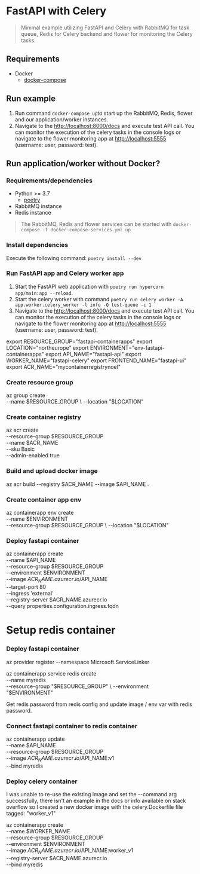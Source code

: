 # FastAPI with Celery

> Minimal example utilizing FastAPI and Celery with RabbitMQ for task queue, Redis for Celery backend and flower for monitoring the Celery tasks.

## Requirements

- Docker
  - [docker-compose](https://docs.docker.com/compose/install/)

## Run example

1. Run command ```docker-compose up```to start up the RabbitMQ, Redis, flower and our application/worker instances.
2. Navigate to the [http://localhost:8000/docs](http://localhost:8000/docs) and execute test API call. You can monitor the execution of the celery tasks in the console logs or navigate to the flower monitoring app at [http://localhost:5555](http://localhost:5555) (username: user, password: test).

## Run application/worker without Docker?

### Requirements/dependencies

- Python >= 3.7
  - [poetry](https://python-poetry.org/docs/#installation)
- RabbitMQ instance
- Redis instance

> The RabbitMQ, Redis and flower services can be started with ```docker-compose -f docker-compose-services.yml up```

### Install dependencies

Execute the following command: ```poetry install --dev```

### Run FastAPI app and Celery worker app

1. Start the FastAPI web application with ```poetry run hypercorn app/main:app --reload```.
2. Start the celery worker with command ```poetry run celery worker -A app.worker.celery_worker -l info -Q test-queue -c 1```
3. Navigate to the [http://localhost:8000/docs](http://localhost:8000/docs) and execute test API call. You can monitor the execution of the celery tasks in the console logs or navigate to the flower monitoring app at [http://localhost:5555](http://localhost:5555) (username: user, password: test).

export RESOURCE_GROUP="fastapi-containerapps"
export LOCATION="northeurope"
export ENVIRONMENT="env-fastapi-containerapps"
export API_NAME="fastapi-api"
export WORKER_NAME="fastapi-celery"
export FRONTEND_NAME="fastapi-ui"
export ACR_NAME="mycontainerregistrynoel"

### Create resource group
az group create \
  --name $RESOURCE_GROUP \
  --location "$LOCATION"

### Create container registry
az acr create \
  --resource-group $RESOURCE_GROUP \
  --name $ACR_NAME \
  --sku Basic \
  --admin-enabled true

### Build and upload docker image
az acr build --registry $ACR_NAME --image $API_NAME .

### Create container app env
az containerapp env create \
  --name $ENVIRONMENT \
  --resource-group $RESOURCE_GROUP \
  --location "$LOCATION"

### Deploy fastapi container
az containerapp create \
  --name $API_NAME \
  --resource-group $RESOURCE_GROUP \
  --environment $ENVIRONMENT \
  --image $ACR_NAME.azurecr.io/$API_NAME \
  --target-port 80 \
  --ingress 'external' \
  --registry-server $ACR_NAME.azurecr.io \
  --query properties.configuration.ingress.fqdn

# Setup redis container

### Deploy fastapi container
az provider register --namespace Microsoft.ServiceLinker

az containerapp service redis create \
  --name myredis \
  --resource-group "$RESOURCE_GROUP" \
  --environment "$ENVIRONMENT"
  
Get redis password from redis config and update image / env var with redis password.

### Connect fastapi container to redis container
az containerapp update \
  --name $API_NAME \
  --resource-group $RESOURCE_GROUP \
  --image $ACR_NAME.azurecr.io/$API_NAME:v1 \
  --bind myredis

### Deploy celery container

I was unable to re-use the existing image and set the --command arg successfully, there isn't an example in the docs or info available on stack overflow so I created a new docker image with the celery.Dockerfile file tagged: "worker_v1"

az containerapp create \
  --name $WORKER_NAME \
  --resource-group $RESOURCE_GROUP \
  --environment $ENVIRONMENT \
  --image $ACR_NAME.azurecr.io/$API_NAME:worker_v1 \
  --registry-server $ACR_NAME.azurecr.io \
  --bind myredis
  
